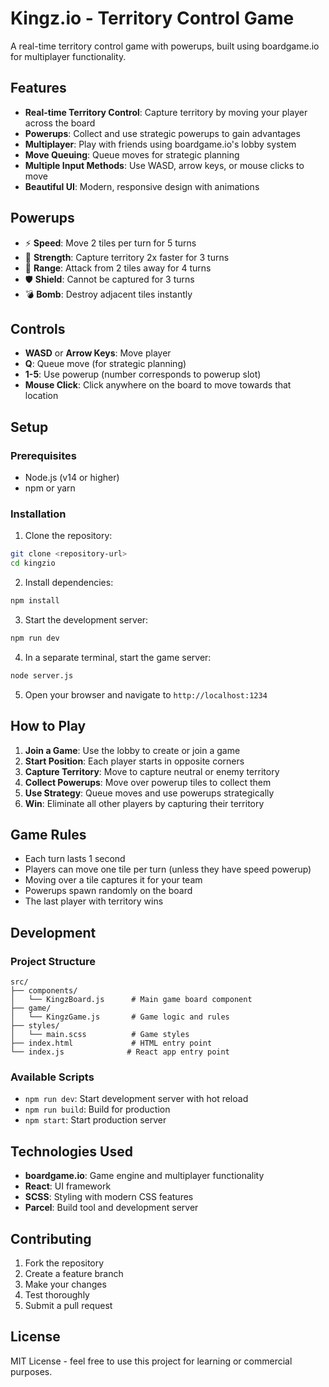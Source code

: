 # Kingz.io - Territory Control Game

A real-time territory control game with powerups, built using boardgame.io for multiplayer functionality.

## Features

- **Real-time Territory Control**: Capture territory by moving your player across the board
- **Powerups**: Collect and use strategic powerups to gain advantages
- **Multiplayer**: Play with friends using boardgame.io's lobby system
- **Move Queuing**: Queue moves for strategic planning
- **Multiple Input Methods**: Use WASD, arrow keys, or mouse clicks to move
- **Beautiful UI**: Modern, responsive design with animations

## Powerups

- ⚡ **Speed**: Move 2 tiles per turn for 5 turns
- 💪 **Strength**: Capture territory 2x faster for 3 turns
- 🎯 **Range**: Attack from 2 tiles away for 4 turns
- 🛡️ **Shield**: Cannot be captured for 3 turns
- 💣 **Bomb**: Destroy adjacent tiles instantly

## Controls

- **WASD** or **Arrow Keys**: Move player
- **Q**: Queue move (for strategic planning)
- **1-5**: Use powerup (number corresponds to powerup slot)
- **Mouse Click**: Click anywhere on the board to move towards that location

## Setup

### Prerequisites

- Node.js (v14 or higher)
- npm or yarn

### Installation

1. Clone the repository:
```bash
git clone <repository-url>
cd kingzio
```

2. Install dependencies:
```bash
npm install
```

3. Start the development server:
```bash
npm run dev
```

4. In a separate terminal, start the game server:
```bash
node server.js
```

5. Open your browser and navigate to `http://localhost:1234`

## How to Play

1. **Join a Game**: Use the lobby to create or join a game
2. **Start Position**: Each player starts in opposite corners
3. **Capture Territory**: Move to capture neutral or enemy territory
4. **Collect Powerups**: Move over powerup tiles to collect them
5. **Use Strategy**: Queue moves and use powerups strategically
6. **Win**: Eliminate all other players by capturing their territory

## Game Rules

- Each turn lasts 1 second
- Players can move one tile per turn (unless they have speed powerup)
- Moving over a tile captures it for your team
- Powerups spawn randomly on the board
- The last player with territory wins

## Development

### Project Structure

```
src/
├── components/
│   └── KingzBoard.js      # Main game board component
├── game/
│   └── KingzGame.js       # Game logic and rules
├── styles/
│   └── main.scss          # Game styles
├── index.html             # HTML entry point
└── index.js              # React app entry point
```

### Available Scripts

- `npm run dev`: Start development server with hot reload
- `npm run build`: Build for production
- `npm start`: Start production server

## Technologies Used

- **boardgame.io**: Game engine and multiplayer functionality
- **React**: UI framework
- **SCSS**: Styling with modern CSS features
- **Parcel**: Build tool and development server

## Contributing

1. Fork the repository
2. Create a feature branch
3. Make your changes
4. Test thoroughly
5. Submit a pull request

## License

MIT License - feel free to use this project for learning or commercial purposes. 